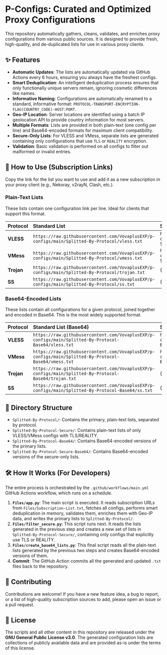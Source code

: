 # P-Configs: Curated and Optimized Proxy Configurations

This repository automatically gathers, cleans, validates, and enriches proxy configurations from various public sources. It is designed to provide fresh, high-quality, and de-duplicated lists for use in various proxy clients.

## ✨ Features

- **Automatic Updates**: The lists are automatically updated via GitHub Actions every 6 hours, ensuring you always have the freshest configs.
- **Smart Deduplication**: An intelligent deduplication process ensures that only functionally unique servers remain, ignoring cosmetic differences like names.
- **Informative Naming**: Configurations are automatically renamed to a standard, informative format: `PROTOCOL-TRANSPORT-ENCRYPTION-FLAG(COUNTRY_CODE)-HOST:PORT`.
- **Geo-IP Location**: Server locations are identified using a batch IP geolocation API to provide country information for most servers.
- **Multiple Formats**: Lists are provided in both plain-text (one config per line) and Base64-encoded formats for maximum client compatibility.
- **Secure-Only Lists**: For VLESS and VMess, separate lists are generated containing only configurations that use `TLS` or `REALITY` encryption.
- **Validation**: Basic validation is performed on all configs to filter out malformed or invalid entries.

## 🚀 How to Use (Subscription Links)

Copy the link for the list you want to use and add it as a new subscription in your proxy client (e.g., Nekoray, v2rayN, Clash, etc.).

### Plain-Text Lists

These lists contain one configuration link per line. Ideal for clients that support this format.

| Protocol | Standard List | Secure-Only List (TLS/REALITY) |
| :--- | :--- | :--- |
| **VLESS** | `https://raw.githubusercontent.com/VovaplusEXP/p-configs/main/Splitted-By-Protocol/vless.txt` | `https://raw.githubusercontent.com/VovaplusEXP/p-configs/main/Splitted-By-Protocol-Secure/vless.txt` |
| **VMess** | `https://raw.githubusercontent.com/VovaplusEXP/p-configs/main/Splitted-By-Protocol/vmess.txt` | `https://raw.githubusercontent.com/VovaplusEXP/p-configs/main/Splitted-By-Protocol-Secure/vmess.txt` |
| **Trojan** | `https://raw.githubusercontent.com/VovaplusEXP/p-configs/main/Splitted-By-Protocol/trojan.txt` | (N/A) |
| **SS** | `https://raw.githubusercontent.com/VovaplusEXP/p-configs/main/Splitted-By-Protocol/ss.txt` | (N/A) |

### Base64-Encoded Lists

These lists contain all configurations for a given protocol, joined together and encoded in Base64. This is the most widely supported format.

| Protocol | Standard List (Base64) | Secure-Only List (Base64) |
| :--- | :--- | :--- |
| **VLESS** | `https://raw.githubusercontent.com/VovaplusEXP/p-configs/main/Splitted-By-Protocol-Base64/vless.txt` | `https://raw.githubusercontent.com/VovaplusEXP/p-configs/main/Splitted-By-Protocol-Secure-Base64/vless.txt` |
| **VMess** | `https://raw.githubusercontent.com/VovaplusEXP/p-configs/main/Splitted-By-Protocol-Base64/vmess.txt` | `https://raw.githubusercontent.com/VovaplusEXP/p-configs/main/Splitted-By-Protocol-Secure-Base64/vmess.txt` |
| **Trojan** | `https://raw.githubusercontent.com/VovaplusEXP/p-configs/main/Splitted-By-Protocol-Base64/trojan.txt` | (N/A) |
| **SS** | `https://raw.githubusercontent.com/VovaplusEXP/p-configs/main/Splitted-By-Protocol-Base64/ss.txt` | (N/A) |

## 📁 Directory Structure

- `Splitted-By-Protocol/`: Contains the primary, plain-text lists, separated by protocol.
- `Splitted-By-Protocol-Secure/`: Contains plain-text lists of only VLESS/VMess configs with TLS/REALITY.
- `Splitted-By-Protocol-Base64/`: Contains Base64-encoded versions of the primary lists.
- `Splitted-By-Protocol-Secure-Base64/`: Contains Base64-encoded versions of the secure-only lists.

## 🛠️ How It Works (For Developers)

The entire process is orchestrated by the `.github/workflows/main.yml` GitHub Actions workflow, which runs on a schedule.

1.  **`Files/app.py`**: The main script is executed. It reads subscription URLs from `Files/Subscription-List.txt`, fetches all configs, performs smart deduplication in memory, validates them, enriches them with Geo-IP data, and writes the primary lists to `Splitted-By-Protocol/`.
2.  **`Files/filter_secure.py`**: This script runs next. It reads the lists generated in the previous step and creates a new set of lists in `Splitted-By-Protocol-Secure/`, containing only configs that explicitly use TLS or REALITY.
3.  **`Files/create_base64_lists.py`**: This final script reads all the plain-text lists generated by the previous two steps and creates Base64-encoded versions of them.
4.  **Commit**: The GitHub Action commits all the generated and updated `.txt` files back to the repository.

## 🤝 Contributing

Contributions are welcome! If you have a new feature idea, a bug to report, or a list of high-quality subscription sources to add, please open an issue or a pull request.

## 📄 License

The scripts and all other content in this repository are released under the **GNU General Public License v3.0**. The generated configuration lists are collections of publicly available data and are provided as-is under the terms of this license.
